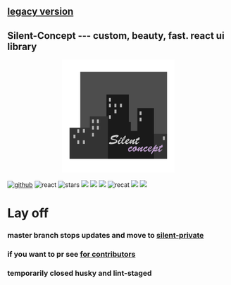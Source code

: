 ## [legacy version](https://github.com/sewerganger/city-night/tree/dev_main)
## Silent-Concept --- custom, beauty, fast. react ui library

<div align="center">

![silent-concept-logo](./app/assets/logo/silent-logo@256.gif)

</div>

[![github](https://flat.badgen.net/badge/sewerganger/silent-concept/black?icon=github)](https://github.com/sewerganger/silent-concept)
![react](https://flat.badgen.net/badge/react.js/16.8.6/blue)
![stars](https://flat.badgen.net/github/stars/sewerganger/silent-concept?color=green)
![](https://flat.badgen.net/badge/icon/typescript?icon=typescript&label)
![](https://flat.badgen.net/travis/sewerganger/silent-concept?icon=travis&label)
![](https://flat.badgen.net/codecov/c/github/sewerganger/silent-concept)
![recat](https://flat.badgen.net/github/last-commit/sewerganger/silent-concept)
![](https://flat.badgen.net/github/license/sewerganger/silent-concept?color=cyan)
![](https://img.shields.io/github/package-json/v/sewerganger/silent-concept?style=flat-square)

# Lay off

### master branch stops updates and move to [silent-private](https://github.com/sewerganger/silent-private)

### if you want to pr see [for contributors](./for_contributors.md)

### temporarily closed husky and lint-staged
